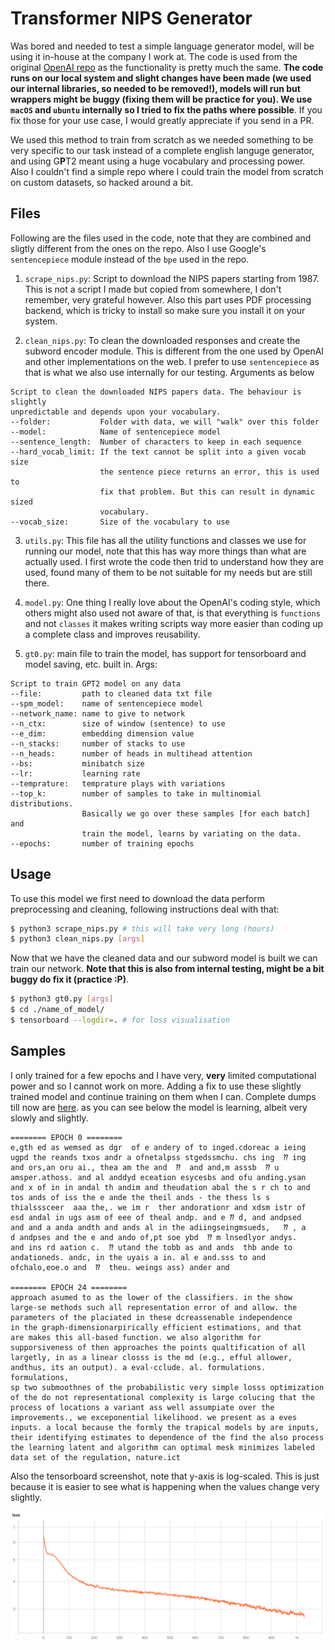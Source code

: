 # Transformer NIPS Generator

Was bored and needed to test a simple language generator model, will be using it in-house at the company I work at. The code is used from the original [OpenAI repo](https://github.com/openai/gpt-2) as the functionality is pretty much the same. **The code runs on our local system and slight changes have been made (we used our internal libraries, so needed to be removed!), models will run but wrappers might be buggy (fixing them will be practice for you). We use `macOS` and `ubuntu` internally so I tried to fix the paths where possible**. If you fix those for your use case, I would greatly appreciate if you send in a PR.

We used this method to train from scratch as we needed something to be very specific to our task instead of a complete english languge generator, and using G**P**T2 meant using a huge vocabulary and processing power. Also I couldn't find a simple repo where I could train the model from scratch on custom datasets, so hacked around a bit.

## Files

Following are the files used in the code, note that they are combined and sligtly different from the ones on the repo. Also I use Google's `sentencepiece` module instead of the `bpe` used in the repo.

1. `scrape_nips.py`: Script to download the NIPS papers starting from 1987. This is not a script I made but copied from somewhere, I don't remember, very grateful however. Also this part uses PDF processing backend, which is tricky to install so make sure you install it on your system.

2. `clean_nips.py`: To clean the downloaded responses and create the subword encoder module. This is different from the one used by OpenAI and other implementations on the web. I prefer to use `sentencepiece` as that is what we also use internally for our testing. Arguments as below
```
Script to clean the downloaded NIPS papers data. The behaviour is slightly
unpredictable and depends upon your vocabulary.
--folder:           Folder with data, we will "walk" over this folder
--model:            Name of sentencepiece model
--sentence_length:  Number of characters to keep in each sequence
--hard_vocab_limit: If the text cannot be split into a given vocab size
                    the sentence piece returns an error, this is used to
                    fix that problem. But this can result in dynamic sized
                    vocabulary.
--vocab_size:       Size of the vocabulary to use
```

3. `utils.py`: This file has all the utility functions and classes we use for running our model, note that this has way more things than what are actually used. I first wrote the code then trid to understand how they are used, found many of them to be not suitable for my needs but are still there.

4. `model.py`: One thing I really love about the OpenAI's coding style, which others might also used not aware of that, is that everything is `functions` and not `classes` it makes writing scripts way more easier than coding up a complete class and improves reusability.

5. `gt0.py`: main file to train the model, has support for tensorboard and model saving, etc. built in. Args:
```
Script to train GPT2 model on any data
--file:         path to cleaned data txt file
--spm_model:    name of sentencepiece model
--network_name: name to give to network
--n_ctx:        size of window (sentence) to use
--e_dim:        embedding dimension value
--n_stacks:     number of stacks to use
--n_heads:      number of heads in multihead attention
--bs:           minibatch size
--lr:           learning rate
--temprature:   temprature plays with variations
--top_k:        number of samples to take in multinomial distributions.
                Basically we go over these samples [for each batch] and
                train the model, learns by variating on the data.
--epochs:       number of training epochs
```

## Usage

To use this model we first need to download the data perform preprocessing and cleaning, following instructions deal with that:
```bash
$ python3 scrape_nips.py # this will take very long (hours)
$ python3 clean_nips.py [args]
```

Now that we have the cleaned data and our subword model is built we can train our network. **Note that this is also from internal testing, might be a bit buggy do fix it (practice :P)**.
```bash
$ python3 gt0.py [args]
$ cd ./name_of_model/
$ tensorboard --logdir=. # for loss visualisation
```

## Samples
I only trained for a few epochs and I have very, **very** limited computational power and so I cannot work on more. Adding a fix to use these slightly trained model and continue training on them when I can. Complete dumps till now are [here](./samples/dumps.txt). as you can see below the model is learning, albeit very slowly and slightly.

```
======== EPOCH 0 ========
e,gth ed as wemsed as dgr  of e andery of to inged.cdoreac a ieing
ugpd the reands txos andr a ofnetalpss stgedssmchu. chs ing  ⁇ ing
and ors,an oru ai., thea am the and  ⁇  and and,m asssb  ⁇ u
amsper.athoss. and al anddyd eceation esycesbs and ofu anding.ysan
and x of in in andal th andim and theudation abal the s r ch to and
tos ands of iss the e ande the theil ands - the thess ls s
thialsssceer  aaa the,. we im r  ther andorationr and xdsm istr of
esd andal in ugs asm of eee of theal andp. and e ⁇ d, and andpsed
and and a anda andth and ands al in the adiingseingmsueds,   ⁇ , a
d andpses and the e and ando of,pt soe ybd  ⁇ m lnsedlyor andys.
and ins rd aation c.  ⁇ utand the tobb as and ands  thb ande to
andationeds. andc, in the uyais a in. al e and.sss to and 
ofchalo,eoe.o and  ⁇  theu. weings ass) ander and

======== EPOCH 24 ========
approach asumed to as the lower of the classifiers. in the show
large-se methods such all representation error of and allow. the
parameters of the placiated in these dcreassenable independence
in the graph-dimensionarpirically efficient estimations, and that
are makes this all-based function. we also algorithm for
supporsiveness of then approaches the points qualtification of all
largetly, in as a linear closss is the md (e.g., efful allower,
andthus, its an output). a eval-cclude. al. formulations. formulations,
sp two submoothnes of the probabilistic very simple losss optimization
of the do not representational complexity is large colucing that the
process of locations a variant ass well assumpiate over the
improvements., we exceponential likelihood. we present as a eves
inputs. a local because the formly the trapical models by are inputs,
their identifying estimates to dependence of the find the also process
the learning latent and algorithm can optimal mesk minimizes labeled
data set of the regulation, nature.ict
```

Also the tensorboard screenshot, note that y-axis is log-scaled. This is just because it is easier to see what is happening when the values change very slightly.

<img src="./assets/tb0.png">
